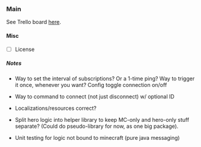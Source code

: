 ### Main
See Trello board [here](https://trello.com/b/XwNjGwyC).

#### Misc
- [ ] License

##### Notes
* Way to set the interval of subscriptions? Or a 1-time ping? Way to trigger it once, whenever you want?
Config toggle connection on/off
* Way to command to connect (not just disconnect) w/ optional ID
* Localizations/resources correct?

* Split hero logic into helper library to keep MC-only and hero-only stuff separate? (Could do pseudo-library for now, as one big package).
* Unit testing for logic not bound to minecraft (pure java messaging)
